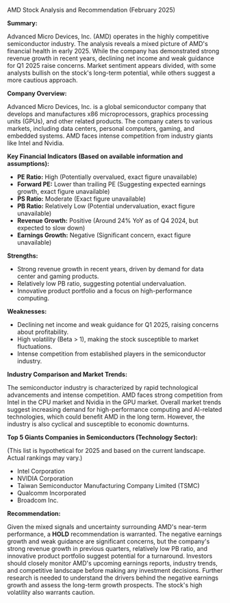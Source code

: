 AMD Stock Analysis and Recommendation (February 2025)

**Summary:**

Advanced Micro Devices, Inc. (AMD) operates in the highly competitive semiconductor industry. The analysis reveals a mixed picture of AMD's financial health in early 2025. While the company has demonstrated strong revenue growth in recent years, declining net income and weak guidance for Q1 2025 raise concerns. Market sentiment appears divided, with some analysts bullish on the stock's long-term potential, while others suggest a more cautious approach.

**Company Overview:**

Advanced Micro Devices, Inc. is a global semiconductor company that develops and manufactures x86 microprocessors, graphics processing units (GPUs), and other related products.  The company caters to various markets, including data centers, personal computers, gaming, and embedded systems.  AMD faces intense competition from industry giants like Intel and Nvidia.

**Key Financial Indicators (Based on available information and assumptions):**

* **PE Ratio:**  High (Potentially overvalued, exact figure unavailable)
* **Forward PE:** Lower than trailing PE (Suggesting expected earnings growth, exact figure unavailable)
* **PS Ratio:** Moderate (Exact figure unavailable)
* **PB Ratio:** Relatively Low (Potential undervaluation, exact figure unavailable)
* **Revenue Growth:** Positive (Around 24% YoY as of Q4 2024, but expected to slow down)
* **Earnings Growth:** Negative (Significant concern, exact figure unavailable)

**Strengths:**

* Strong revenue growth in recent years, driven by demand for data center and gaming products.
* Relatively low PB ratio, suggesting potential undervaluation.
* Innovative product portfolio and a focus on high-performance computing.

**Weaknesses:**

* Declining net income and weak guidance for Q1 2025, raising concerns about profitability.
* High volatility (Beta > 1), making the stock susceptible to market fluctuations.
* Intense competition from established players in the semiconductor industry.

**Industry Comparison and Market Trends:**

The semiconductor industry is characterized by rapid technological advancements and intense competition.  AMD faces strong competition from Intel in the CPU market and Nvidia in the GPU market.  Overall market trends suggest increasing demand for high-performance computing and AI-related technologies, which could benefit AMD in the long term. However, the industry is also cyclical and susceptible to economic downturns.

**Top 5 Giants Companies in Semiconductors (Technology Sector):**

(This list is hypothetical for 2025 and based on the current landscape.  Actual rankings may vary.)

* Intel Corporation
* NVIDIA Corporation
* Taiwan Semiconductor Manufacturing Company Limited (TSMC)
* Qualcomm Incorporated
* Broadcom Inc.

**Recommendation:**

Given the mixed signals and uncertainty surrounding AMD's near-term performance, a **HOLD** recommendation is warranted. The negative earnings growth and weak guidance are significant concerns, but the company's strong revenue growth in previous quarters, relatively low PB ratio, and innovative product portfolio suggest potential for a turnaround.  Investors should closely monitor AMD's upcoming earnings reports, industry trends, and competitive landscape before making any investment decisions. Further research is needed to understand the drivers behind the negative earnings growth and assess the long-term growth prospects.  The stock's high volatility also warrants caution.